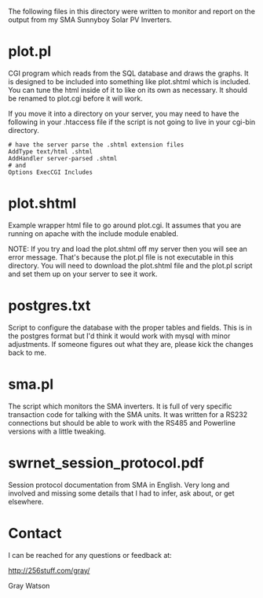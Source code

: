 The following files in this directory were written to monitor and report on the output from my SMA Sunnyboy Solar PV
Inverters.

plot.pl
=======

CGI program which reads from the SQL database and draws the graphs.  It is designed to be included into something like
plot.shtml which is included.  You can tune the html inside of it to like on its own as necessary.  It should be renamed
to plot.cgi before it will work.

If you move it into a directory on your server, you may need to have the following in your .htaccess file if the script
is not going to live in your cgi-bin directory.

	# have the server parse the .shtml extension files
	AddType text/html .shtml
	AddHandler server-parsed .shtml
	# and
	Options ExecCGI Includes

plot.shtml
==========

Example wrapper html file to go around plot.cgi.  It assumes that you are running on apache with the include module
enabled.

NOTE: If you try and load the plot.shtml off my server then you will see an error message.  That's because the plot.pl
file is not executable in this directory.  You will need to download the plot.shtml file and the plot.pl script and set
them up on your server to see it work.

postgres.txt
============

Script to configure the database with the proper tables and fields.  This is in the postgres format but I'd think it
would work with mysql with minor adjustments.  If someone figures out what they are, please kick the changes back to me.

sma.pl
======

The script which monitors the SMA inverters.  It is full of very specific transaction code for talking with the SMA
units.  It was written for a RS232 connections but should be able to work with the RS485 and Powerline versions with a
little tweaking.

swrnet_session_protocol.pdf
===========================

Session protocol documentation from SMA in English.  Very long and involved and missing some details that I had to
infer, ask about, or get elsewhere.

Contact
=======

I can be reached for any questions or feedback at:

  http://256stuff.com/gray/

Gray Watson
